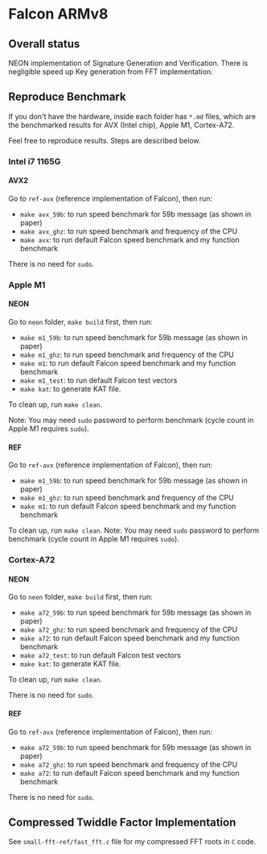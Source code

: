 # Falcon ARMv8

## Overall status

NEON implementation of Signature Generation and Verification. 
There is negligible speed up Key generation from FFT implementation.

## Reproduce Benchmark

If you don't have the hardware, inside each folder has `*.md` files,
which are the benchmarked results for AVX (Intel chip), Apple M1, Cortex-A72.

Feel free to reproduce results. 
Steps are described below. 

### Intel i7 1165G

#### AVX2 

Go to `ref-avx` (reference implementation of Falcon), then run:

- `make avx_59b`: to run speed benchmark for 59b message (as shown in paper)
- `make avx_ghz`: to run speed benchmark and frequency of the CPU
- `make avx`: to run default Falcon speed benchmark and my function benchmark

There is no need for `sudo`. 


### Apple M1

#### NEON 

Go to `neon` folder, `make build` first, then run: 

- `make m1_59b`: to run speed benchmark for 59b message (as shown in paper)
- `make m1_ghz`: to run speed benchmark and frequency of the CPU
- `make m1`: to run default Falcon speed benchmark and my function benchmark
- `make m1_test`: to run default Falcon test vectors
- `make kat`: to generate KAT file. 

To clean up, run `make clean`.

Note: You may need `sudo` password to perform benchmark (cycle count in Apple M1 requires `sudo`). 

#### REF

Go to `ref-avx` (reference implementation of Falcon), then run:

- `make m1_59b`: to run speed benchmark for 59b message (as shown in paper)
- `make m1_ghz`: to run speed benchmark and frequency of the CPU
- `make m1`: to run default Falcon speed benchmark and my function benchmark

To clean up, run `make clean`.
Note: You may need `sudo` password to perform benchmark (cycle count in Apple M1 requires `sudo`). 


### Cortex-A72

#### NEON

Go to `neon` folder, `make build` first, then run: 

- `make a72_59b`: to run speed benchmark for 59b message (as shown in paper)
- `make a72_ghz`: to run speed benchmark and frequency of the CPU
- `make a72`: to run default Falcon speed benchmark and my function benchmark
- `make a72_test`: to run default Falcon test vectors
- `make kat`: to generate KAT file. 

To clean up, run `make clean`.

There is no need for `sudo`. 

#### REF

Go to `ref-avx` (reference implementation of Falcon), then run:

- `make a72_59b`: to run speed benchmark for 59b message (as shown in paper)
- `make a72_ghz`: to run speed benchmark and frequency of the CPU
- `make a72`: to run default Falcon speed benchmark and my function benchmark

There is no need for `sudo`. 


## Compressed Twiddle Factor Implementation

See `small-fft-ref/fast_fft.c` file for my compressed FFT roots in  `C` code. 
